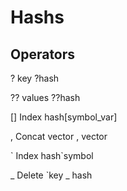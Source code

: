 
# Hashs

## Operators
? key ?hash

?? values ??hash

[] Index hash[symbol_var]

, Concat vector , vector

\` Index hash\`symbol

_ Delete \`key _ hash
